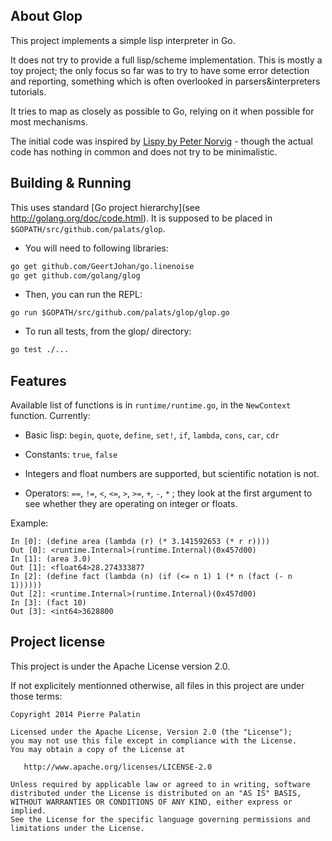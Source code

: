 About Glop
----------
This project implements a simple lisp interpreter in Go.

It does not try to provide a full lisp/scheme implementation. This is mostly a toy project; the only focus so far was to try to have some error detection and reporting, something which is often overlooked in parsers&interpreters tutorials.

It tries to map as closely as possible to Go, relying on it when possible for most mechanisms.

The initial code was inspired by [Lispy by Peter Norvig](http://norvig.com/lispy.html) - though the actual code has nothing in common and does not try to be minimalistic.

Building & Running
------------------
This uses standard [Go project hierarchy](see http://golang.org/doc/code.html). It is supposed to be placed in `$GOPATH/src/github.com/palats/glop`.

* You will need to following libraries:
```bash
go get github.com/GeertJohan/go.linenoise
go get github.com/golang/glog
```

* Then, you can run the REPL:
```
go run $GOPATH/src/github.com/palats/glop/glop.go
```

* To run all tests, from the glop/ directory:
```bash
go test ./...
```

Features
--------

Available list of functions is in `runtime/runtime.go`, in the `NewContext` function. Currently:

* Basic lisp: `begin`, `quote`, `define`, `set!`, `if`, `lambda`, `cons`, `car`, `cdr`

* Constants: `true`, `false`

* Integers and float numbers are supported, but scientific notation is not.

* Operators: `==`, `!=`, `<`, `<=`, `>`, `>=`, `+`, `-`, `*` ; they look at the
  first argument to see whether they are operating on integer or floats.


Example:
```
In [0]: (define area (lambda (r) (* 3.141592653 (* r r))))
Out [0]: <runtime.Internal>(runtime.Internal)(0x457d00)
In [1]: (area 3.0)
Out [1]: <float64>28.274333877
In [2]: (define fact (lambda (n) (if (<= n 1) 1 (* n (fact (- n 1))))))
Out [2]: <runtime.Internal>(runtime.Internal)(0x457d00)
In [3]: (fact 10)
Out [3]: <int64>3628800
```


Project license
---------------
This project is under the Apache License version 2.0.

If not explicitely mentionned otherwise, all files in this project are under those terms:

    Copyright 2014 Pierre Palatin

    Licensed under the Apache License, Version 2.0 (the "License");
    you may not use this file except in compliance with the License.
    You may obtain a copy of the License at

       http://www.apache.org/licenses/LICENSE-2.0

    Unless required by applicable law or agreed to in writing, software
    distributed under the License is distributed on an "AS IS" BASIS,
    WITHOUT WARRANTIES OR CONDITIONS OF ANY KIND, either express or implied.
    See the License for the specific language governing permissions and
    limitations under the License.
